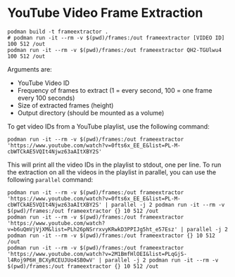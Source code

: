 # YouTube Video Frame Extraction

```shell
podman build -t frameextractor .
# podman run -it --rm -v $(pwd)/frames:/out frameextractor [VIDEO ID] 100 512 /out
podman run -it --rm -v $(pwd)/frames:/out frameextractor QH2-TGUlwu4 100 512 /out
```

Arguments are:

* YouTube Video ID
* Frequency of frames to extract (1 = every second, 100 = one frame every 100 seconds)
* Size of extracted frames (height)
* Output directory (should be mounted as a volume)

To get video IDs from a YouTube playlist, use the following command:

```shell
podman run -it --rm -v $(pwd)/frames:/out frameextractor 'https://www.youtube.com/watch?v=0fts6x_EE_E&list=PL-M-cbWTCkAE5VQIt4Njwz63aAItXBY2S'
```

This will print all the video IDs in the playlist to stdout, one per line. To run the extraction on all the videos in the playlist in parallel, you can use the following `parallel` command:

```shell
podman run -it --rm -v $(pwd)/frames:/out frameextractor 'https://www.youtube.com/watch?v=0fts6x_EE_E&list=PL-M-cbWTCkAE5VQIt4Njwz63aAItXBY2S' | parallel -j 2 podman run -it --rm -v $(pwd)/frames:/out frameextractor {} 10 512 /out
podman run -it --rm -v $(pwd)/frames:/out frameextractor 'https://www.youtube.com/watch?v=b6uQmVjVjXM&list=PLh26pNSrrxvyKRwkD3PPIJg5ht_e57Esz' | parallel -j 2 podman run -it --rm -v $(pwd)/frames:/out frameextractor {} 10 512 /out
podman run -it --rm -v $(pwd)/frames:/out frameextractor 'https://www.youtube.com/watch?v=2M1BmfHlOEI&list=PLqGjS-l4Roj9P6H_BCXyRCEUJUo4SB0wV' | parallel -j 2 podman run -it --rm -v $(pwd)/frames:/out frameextractor {} 10 512 /out
```